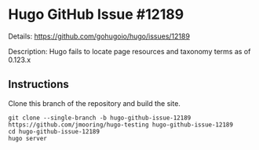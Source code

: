 # Hugo GitHub Issue #12189

Details: <https://github.com/gohugoio/hugo/issues/12189>

Description: Hugo fails to locate page resources and taxonomy terms as of 0.123.x

## Instructions

Clone this branch of the repository and build the site.

```text
git clone --single-branch -b hugo-github-issue-12189 https://github.com/jmooring/hugo-testing hugo-github-issue-12189
cd hugo-github-issue-12189
hugo server
```
